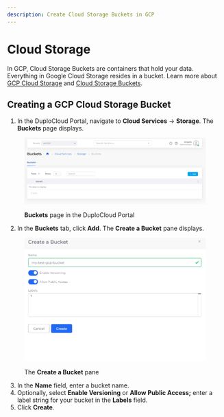 ```yaml
---
description: Create Cloud Storage Buckets in GCP
---
```


# Cloud Storage

In GCP, Cloud Storage Buckets are containers that hold your data. Everything in Google Cloud Storage resides in a bucket. Learn more about [GCP Cloud Storage](https://cloud.google.com/storage/docs/introduction) and [Cloud Storage Buckets](https://cloud.google.com/storage/docs/buckets).

## Creating a GCP Cloud Storage Bucket

1. In the DuploCloud Portal, navigate to **Cloud Services** -> **Storage**. The **Buckets** page displays.

<div align="left">

<figure><img src="../../.gitbook/assets/screenshot-nimbusweb.me-2024.02.15-12_39_31 (1).png" alt=""><figcaption><p><strong>Buckets</strong> page in the DuploCloud Portal</p></figcaption></figure>

</div>

2. In the **Buckets** tab, click **Add**. The **Create a Bucket** pane displays.

<div align="left">

<figure><img src="../../.gitbook/assets/screenshot-nimbusweb.me-2024.02.15-12_42_11 (1).png" alt=""><figcaption><p>The <strong>Create a Bucket</strong> pane </p></figcaption></figure>

</div>

3. In the **Name** field, enter a bucket name.
4. Optionally, select **Enable Versioning** or **Allow Public Access;** enter a label string for your bucket in the **Labels** field.&#x20;
5. Click **Create**.&#x20;
